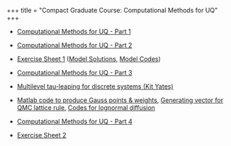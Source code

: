 +++
title = "Compact Graduate Course: Computational Methods for UQ"
+++

* [Computational Methods for UQ - Part 1](https://ganymed.math.uni-heidelberg.de/~rscheichl/CMUQ/uqlect1.pdf)


* [Computational Methods for UQ - Part 2](https://ganymed.math.uni-heidelberg.de/~rscheichl/CMUQ/uqlect2.pdf)


* [Exercise Sheet 1](https://ganymed.math.uni-heidelberg.de/~rscheichl/CMUQ/exercises1.pdf) ([Model Solutions](https://ganymed.math.uni-heidelberg.de/~rscheichl/CMUQ/solutions1.pdf), [Model Codes](https://ganymed.math.uni-heidelberg.de/~rscheichl/ex1.tgz))


* [Computational Methods for UQ - Part 3](https://ganymed.math.uni-heidelberg.de/~rscheichl/CMUQ/uqlect3.pdf)


* [Multilevel tau-leaping for discrete systems (Kit Yates)](https://ganymed.math.uni-heidelberg.de/~rscheichl/CMUQ/multilevel.pdf)


* [Matlab code to produce Gauss points & weights](https://ganymed.math.uni-heidelberg.de/~rscheichl/CMUQ/g_data.m), [Generating vector for QMC lattice rule](https://ganymed.math.uni-heidelberg.de/~rscheichl/lattice-38005-1024-1048576.5000.txt), [Codes for lognormal diffusion](https://ganymed.math.uni-heidelberg.de/~rscheichl/CMUQ/fruitfly.tgz)


* [Computational Methods for UQ - Part 4](https://ganymed.math.uni-heidelberg.de/~rscheichl/CMUQ/uqlect4.pdf)


* [Exercise Sheet 2](https://ganymed.math.uni-heidelberg.de/~rscheichl/CMUQ/exercises2.pdf)